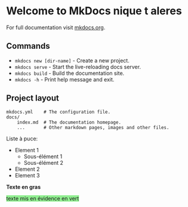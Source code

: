 # Welcome to MkDocs nique t aleres

For full documentation visit [mkdocs.org](https://www.mkdocs.org).

## Commands

* `mkdocs new [dir-name]` - Create a new project.
* `mkdocs serve` - Start the live-reloading docs server.
* `mkdocs build` - Build the documentation site.
* `mkdocs -h` - Print help message and exit.

## Project layout

    mkdocs.yml    # The configuration file.
    docs/
        index.md  # The documentation homepage.
        ...       # Other markdown pages, images and other files.



Liste à puce:

* Element 1
  * Sous-élément 1
  * Sous-élément 2
* Element 2
* Element 3


**Texte en gras**


<span style="background-color: lightgreen">texte mis en évidence en vert</span>



